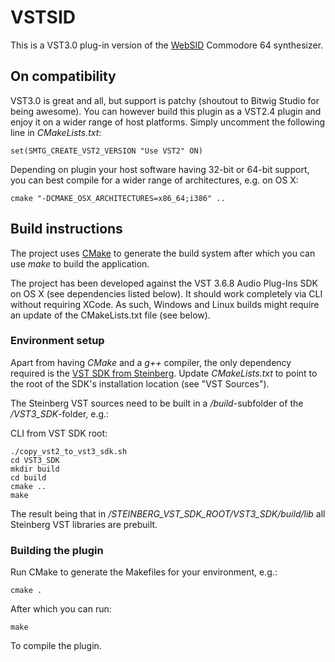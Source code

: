 # VSTSID

This is a VST3.0 plug-in version of the [WebSID](https://www.igorski.nl/experiment/websid) Commodore 64
synthesizer.

## On compatibility

VST3.0 is great and all, but support is patchy (shoutout to Bitwig Studio for being awesome).
You can however build this plugin as a VST2.4 plugin and enjoy it on a wider range of host platforms.
Simply uncomment the following line in _CMakeLists.txt_:

    set(SMTG_CREATE_VST2_VERSION "Use VST2" ON)

Depending on plugin your host software having 32-bit or 64-bit support, you can best compile for a
wider range of architectures, e.g. on OS X:

    cmake "-DCMAKE_OSX_ARCHITECTURES=x86_64;i386" ..

## Build instructions

The project uses [CMake](https://cmake.org) to generate the build system
after which you can use _make_ to build the application.

The project has been developed against the VST 3.6.8 Audio Plug-Ins SDK
on OS X (see dependencies listed below). It should work completely via
CLI without requiring XCode. As such, Windows and Linux builds might
require an update of the CMakeLists.txt file (see below).

### Environment setup

Apart from having _CMake_ and a _g++_ compiler, the only dependency required is
the [VST SDK from Steinberg](https://www.steinberg.net/en/company/developers.html).
Update _CMakeLists.txt_ to point to the root of the SDK's installation
location (see "VST Sources").

The Steinberg VST sources need to be built in a _/build_-subfolder of
the _/VST3_SDK_-folder, e.g.:

CLI from VST SDK root:

    ./copy_vst2_to_vst3_sdk.sh
    cd VST3_SDK
    mkdir build
    cd build
    cmake ..
    make

The result being that in _/STEINBERG_VST_SDK_ROOT/VST3_SDK/build/lib_ all
Steinberg VST libraries are prebuilt.

### Building the plugin

Run CMake to generate the Makefiles for your environment, e.g.:

    cmake .

After which you can run:

    make

To compile the plugin.
